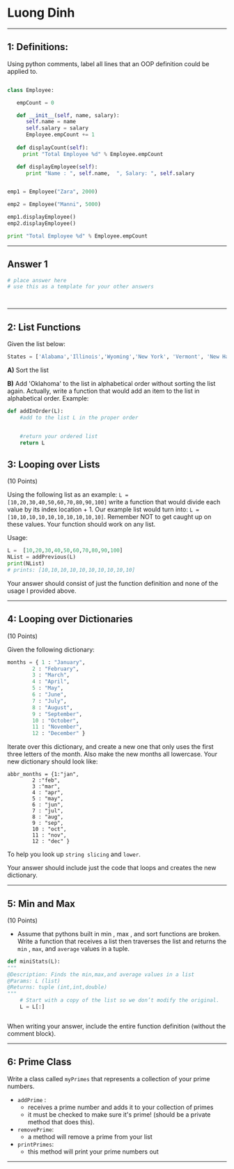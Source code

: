 # Luong Dinh
-----

## 1: Definitions: 

Using python comments, label all lines that an OOP definition could be applied to.

```python

class Employee:

   empCount = 0

   def __init__(self, name, salary):
      self.name = name
      self.salary = salary
      Employee.empCount += 1
   
   def displayCount(self):
     print "Total Employee %d" % Employee.empCount

   def displayEmployee(self):
      print "Name : ", self.name,  ", Salary: ", self.salary


emp1 = Employee("Zara", 2000)

emp2 = Employee("Manni", 5000)

emp1.displayEmployee()
emp2.displayEmployee()

print "Total Employee %d" % Employee.empCount

```
-----

## Answer 1

```python
# place answer here
# use this as a template for your other answers




```

-----

## 2: List Functions

Given the list below:

```python
States = ['Alabama','Illinois','Wyoming','New York', 'Vermont', 'New Hampshire', 'Maine', 'Texas']
```

**A)** Sort the list

**B)** Add 'Oklahoma' to the list in alphabetical order without sorting the list again. Actually, write a function that would add an item to the list in alphabetical order. Example:

```python 
def addInOrder(L):
    #add to the list L in the proper order


    #return your ordered list
    return L
```




## 3: Looping over Lists
(10 Points)

Using the following list as an example: `L = [10,20,30,40,50,60,70,80,90,100]` write a function that would divide each value by its index location + 1. Our example list would turn into: `L = [10,10,10,10,10,10,10,10,10,10]`. Remember NOT to get caught up on these values. Your function should work on any list.

Usage:
```python
L =  [10,20,30,40,50,60,70,80,90,100]
NList = addPrevious(L)
print(NList)
# prints: [10,10,10,10,10,10,10,10,10,10]
```

Your answer should consist of just the function definition and none of the usage I provided above.

-----

## 4: Looping over Dictionaries
(10 Points)

Given the following dictionary: 
```python
months = { 1 : "January", 
     	2 : "February", 
    	3 : "March", 
        4 : "April", 
     	5 : "May", 
     	6 : "June", 
    	7 : "July",
        8 : "August",
     	9 : "September", 
    	10 : "October", 
        11 : "November",
    	12 : "December" }
```
Iterate over this dictionary, and create a new one that only uses the first three letters of the month. Also make the new months all lowercase. Your new dictionary should look like:

```
abbr_months = {1:"jan",
        2 :"feb",
        3 :"mar",
        4 : "apr", 
     	5 : "may", 
     	6 : "jun", 
    	7 : "jul",
        8 : "aug",
     	9 : "sep", 
    	10 : "oct", 
        11 : "nov",
        12 : "dec" }
```

To help you look up `string slicing` and `lower`. 

Your answer should include just the code that loops and creates the new dictionary.

-----

## 5: Min and Max
(10 Points)

- Assume that pythons built in min , max , and sort functions are broken. Write a function that receives a list then traverses the list and returns the `min` , `max`, and `average` values in a tuple.

```python
def miniStats(L):
""" 
@Description: Finds the min,max,and average values in a list
@Params: L (list)
@Returns: tuple (int,int,double)
"""
	# Start with a copy of the list so we don’t modify the original.
	L = L[:]



```

When writing your answer, include the entire function definition (without the comment block).

-----



## 6: Prime Class


Write a class called `myPrimes` that represents a collection of your prime numbers. 
- `addPrime` : 
    - receives a prime number and adds it to your collection of primes
    - it must be checked to make sure it's prime! (should be a private method that does this).
- `removePrime`:
    - a method will remove a prime from your list
- `printPrimes`:
    - this method will print your prime numbers out 
 

-----
